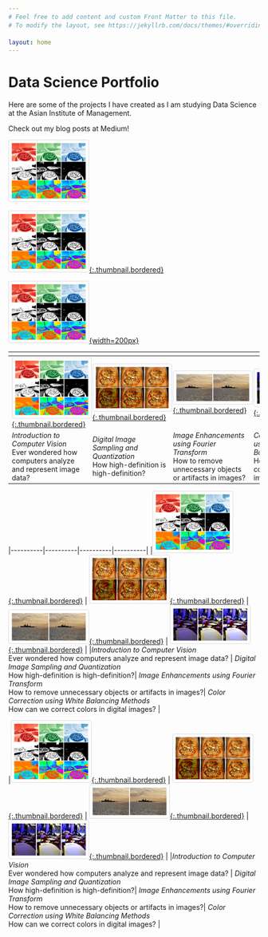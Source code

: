 ```yaml
---
# Feel free to add content and custom Front Matter to this file.
# To modify the layout, see https://jekyllrb.com/docs/themes/#overriding-theme-defaults

layout: home
---
```


<h1> Data Science Portfolio</h1>
<p> Here are some of the projects I have created as I am studying Data Science at the Asian Institute of Management. </p>

Check out my blog posts at Medium! 

<style>
img {
  border: 1px solid #ddd; /* Gray border */
  border-radius: 4px;  /* Rounded border */
  padding: 5px; /* Some padding */
  width: 150px; /* Set a small width */
}

/* Add a hover effect (blue shadow) */
img:hover {
  box-shadow: 0 0 2px 1px rgba(0, 140, 186, 0.5);
}
</style>

[![blog1](assets/blog1.png)](https://medium.com/swlh/image-processing-with-python-introduction-to-computer-vision-8c730073ede3 "Introduction to Computer Vision")

[![blog1](assets/blog1.png){:.thumbnail.bordered}](https://medium.com/swlh/image-processing-with-python-introduction-to-computer-vision-8c730073ede3 "Introduction to Computer Vision")

[![blog1](assets/blog1.png){width=200px}](https://medium.com/swlh/image-processing-with-python-introduction-to-computer-vision-8c730073ede3 "Introduction to Computer Vision")


| <!-- -->|  <!-- --> |  <!-- --> | <!-- --> |
|----------|----------|----------|----------|
|[![blog1](assets/blog1.png){:.thumbnail.bordered}](https://medium.com/swlh/image-processing-with-python-introduction-to-computer-vision-8c730073ede3 "Introduction to Computer Vision")  |  [![blog2](assets/blog2.png){:.thumbnail.bordered}](https://medium.com/swlh/image-processing-with-python-digital-image-sampling-and-quantization-4d2c514e0f00 "Digital Image and Quantization")  | [![blog3](assets/blog3.png){:.thumbnail.bordered}](https://medium.com/swlh/image-processing-with-python-fourier-transform-for-digital-images-bc918786e375 "Image Enhancements using Fourier Transform")  | [![blog4](assets/blog4.png){:.thumbnail.bordered}](https://jephraim-manansala.medium.com/image-processing-with-python-color-correction-using-white-balancing-6c6c749886de "Image Processing with Python: Color Correction using White Balancing Methods") | 
|*Introduction to Computer Vision* <br/> Ever wondered how computers analyze and represent image data? | *Digital Image Sampling and Quantization* <br/> How high-definition is high-definition?| *Image Enhancements using Fourier Transform* <br/> How to remove unnecessary objects or artifacts in images?| *Color Correction using White Balancing Methods* <br/> How can we correct colors in digital images? | 


|----------|----------|----------|----------|
|[![blog1](assets/blog1.png){:.thumbnail.bordered}](https://medium.com/swlh/image-processing-with-python-introduction-to-computer-vision-8c730073ede3 "Introduction to Computer Vision")  |  [![blog2](assets/blog2.png){:.thumbnail.bordered}](https://medium.com/swlh/image-processing-with-python-digital-image-sampling-and-quantization-4d2c514e0f00 "Digital Image and Quantization")  | [![blog3](assets/blog3.png){:.thumbnail.bordered}](https://medium.com/swlh/image-processing-with-python-fourier-transform-for-digital-images-bc918786e375 "Image Enhancements using Fourier Transform")  | [![blog4](assets/blog4.png){:.thumbnail.bordered}](https://jephraim-manansala.medium.com/image-processing-with-python-color-correction-using-white-balancing-6c6c749886de "Image Processing with Python: Color Correction using White Balancing Methods") | 
|*Introduction to Computer Vision* <br/> Ever wondered how computers analyze and represent image data? | *Digital Image Sampling and Quantization* <br/> How high-definition is high-definition?| *Image Enhancements using Fourier Transform* <br/> How to remove unnecessary objects or artifacts in images?| *Color Correction using White Balancing Methods* <br/> How can we correct colors in digital images? | 


|[![blog1](assets/blog1.png){:.thumbnail.bordered}](https://medium.com/swlh/image-processing-with-python-introduction-to-computer-vision-8c730073ede3 "Introduction to Computer Vision")  |  [![blog2](assets/blog2.png){:.thumbnail.bordered}](https://medium.com/swlh/image-processing-with-python-digital-image-sampling-and-quantization-4d2c514e0f00 "Digital Image and Quantization")  | [![blog3](assets/blog3.png){:.thumbnail.bordered}](https://medium.com/swlh/image-processing-with-python-fourier-transform-for-digital-images-bc918786e375 "Image Enhancements using Fourier Transform")  | [![blog4](assets/blog4.png){:.thumbnail.bordered}](https://jephraim-manansala.medium.com/image-processing-with-python-color-correction-using-white-balancing-6c6c749886de "Image Processing with Python: Color Correction using White Balancing Methods") | 
|*Introduction to Computer Vision* <br/> Ever wondered how computers analyze and represent image data? | *Digital Image Sampling and Quantization* <br/> How high-definition is high-definition?| *Image Enhancements using Fourier Transform* <br/> How to remove unnecessary objects or artifacts in images?| *Color Correction using White Balancing Methods* <br/> How can we correct colors in digital images? | 



